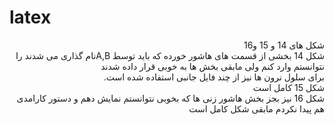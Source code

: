 # latex
<p dir="rtl" align="right">
شکل های 14 و 15 و16 
<br/>
شکل 14 بخشی از قسمت های هاشور خورده که باید توسط A,Bنام گذاری می شدند را نتوانستم وارد کنم ولی مابقی بخش ها به خوبی قرار داده شدند
<br/>
برای سلول نرون ها نیز از چند فایل جانبی استفاده شده است.
  <br/>
شکل 15 کامل است
<br/>
شکل 16 نیز بجز بخش هاشور زنی ها که بخوبی نتوانستم نمایش دهم و دستور کارامدی هم پیدا نکردم مابقی شکل کامل است 
</p >
